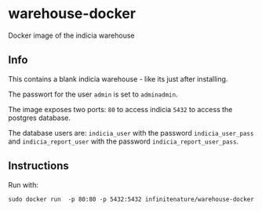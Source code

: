 # warehouse-docker
Docker image of the indicia warehouse
## Info

This contains a blank indicia warehouse - like its just after installing.

The passwort for the user `admin` is set to `adminadmin`.

The image exposes two ports: `80` to access indicia `5432` to access the postgres database.

The database users are: `indicia_user` with the password `indicia_user_pass` and `indicia_report_user` with the password `indicia_report_user_pass`.

## Instructions

Run with: 

`sudo docker run  -p 80:80 -p 5432:5432 infinitenature/warehouse-docker`
